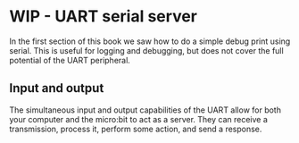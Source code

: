 # WIP - UART serial server

In the first section of this book we saw how to do a simple debug print using serial.
This is useful for logging and debugging, but does not cover the full potential of the UART peripheral.

## Input and output

The simultaneous input and output capabilities of the UART allow for both your computer and the micro:bit to act as a server.
They can receive a transmission, process it, perform some action, and send a response.
